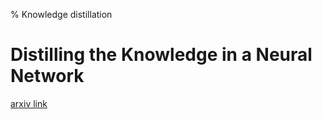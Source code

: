 % Knowledge distillation

# Distilling the Knowledge in a Neural Network

[arxiv link](https://arxiv.org/abs/1503.02531)

